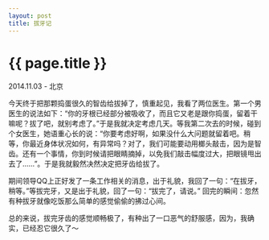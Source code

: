 ```yaml
---
layout: post
title: 拔牙记
---
```


{{ page.title }}
================

<p class="meta"> 2014.11.03 - 北京</p>

  今天终于把那颗捣蛋很久的智齿给拔掉了，慎重起见，我看了两位医生。第一个男医生的说法如下：“你的牙根已经部分被吸收了，而且它又老是跟你捣蛋，留着干嘛呢？拔了吧，就别考虑了。”于是我就决定考虑几天。等我第二次去的时候，碰到个女医生，她语重心长的说：“你要考虑好啊，如果没什么大问题就留着吧。稍等，你最近身体状况如何，有异常吗？对了，我们可能要动用榔头敲击，因为是智齿。还有一个事情，你到时候请把眼睛摘掉，以免我们敲击幅度过大，把眼镜甩出去了……”。于是我就毅然决然决定把牙齿给拔了。       
    
  期间领导QQ上正好发了一条工作相关的消息，出于礼貌，我回了一句：“在拔牙，稍等。”等拔完牙，又是出于礼貌，回了一句：“拔完了，请说。” 回完的瞬间：忽然有种拔牙就像吃饭那么简单的感觉偷偷的拂过心间。</p>  
      
  总的来说，拔完牙齿的感觉顺畅极了，有种出了一口恶气的舒服感，因为，我确实，已经忍它很久了～ </p> 
